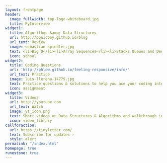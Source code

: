 ```yaml
---
layout: frontpage
header:
  image_fullwidth: top-logo-whiteboard.jpg
  title: PyInterview
widget1:
  title: Algorithms &amp; Data Structures
  url: http://ponicboy.github.io/blog
  url_text: Review
  image: sebastian-spindler.jpg
  text: <li>Big O</li><li>Array Sequences</li><li>Stacks Queues and Deques<li>Linked Lists</li><li>Recursion</li><li>Searching and Sorting</li><li>Graphs &amp; Trees
  icon: school
widget2:
  title: Coding Questions
  url: 'http://phlow.github.io/feeling-responsive/info/'
  url_text: Practice
  image: luis-llerena-14779.jpg
  text: Practice questions & solutions to help you ace your coding interviews! Learn strategies and common design patterns.
  icon: assignment
widget3:
  title: Videos
  url: http://youtube.com
  url_text: Watch
  image: yt_icon.png
  text: Short videos on Data Structures & Algorithms and walkthrough interview questions. See youtube channel for more (coming soon).
  icon: video_library
callforaction:
  url: https://tinyletter.com/
  text: Subscribe for updates ›
  style: alert
permalink: "/index.html"
homepage: true
runestone: true
---
```

